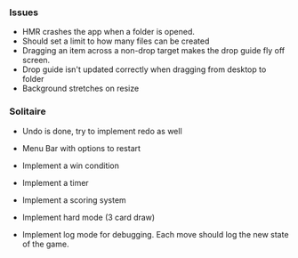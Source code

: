 ### Issues

- HMR crashes the app when a folder is opened.
- Should set a limit to how many files can be created
- Dragging an item across a non-drop target makes the drop guide fly off screen.
- Drop guide isn't updated correctly when dragging from desktop to folder
- Background stretches on resize

### Solitaire

- Undo is done, try to implement redo as well
- Menu Bar with options to restart
- Implement a win condition
- Implement a timer
- Implement a scoring system
- Implement hard mode (3 card draw)

- Implement log mode for debugging. Each move should log the new state of the game.
